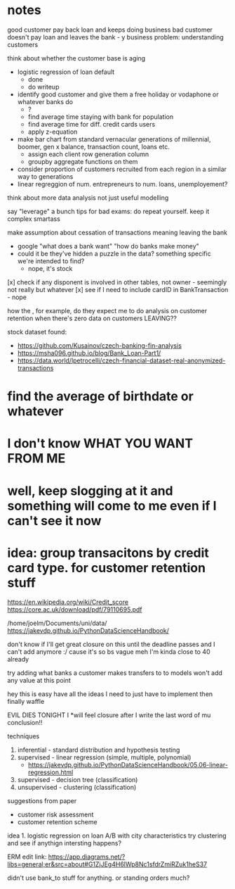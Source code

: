 # notes

good customer pay back loan and keeps doing business
bad customer doesn't pay loan and leaves the bank - y
business problem: understanding customers

think about whether the  customer base is aging

- logistic regression of loan default
    - done
    - do writeup
- identify good customer and give them a free holiday or vodaphone or whatever banks do
    - ?
    - find average time staying with bank for population
    - find average time for diff. credit cards users
    - apply z-equation
- make bar chart from standard vernacular generations of millennial, boomer, gen x balance, transaction count, loans etc.
    - assign each client row generation column
    - groupby aggregate functions on them
- consider proportion of customers recruited from each region in a similar way to generations
- linear regreggion of num. entrepreneurs to num. loans, unemployement?

think about more data analysis not just useful modelling

say "leverage" a bunch
tips for bad exams: do repeat yourself. keep it complex smartass

make assumption about cessation of transactions meaning leaving the bank


- google "what does a bank want" "how do banks make money"
- could it be they've hidden a puzzle in the data? something specific we're intended to find?
    - nope, it's stock

[x] check if any disponent is involved in other tables, not owner
    - seemingly not really but whatever
[x] see if I need to include cardID in BankTransaction
    - nope

how the , for example, do they expect me to do analysis on customer retention when there's zero data on customers LEAVING??

stock dataset found:
- https://github.com/Kusainov/czech-banking-fin-analysis
- https://msha096.github.io/blog/Bank_Loan-Part1/
- https://data.world/lpetrocelli/czech-financial-dataset-real-anonymized-transactions


# find the average of birthdate or whatever
# I don't know WHAT YOU WANT FROM ME

# well, keep slogging at it and something will come to me even if I can't see it now

# idea: group transacitons by credit card type. for customer retention stuff


https://en.wikipedia.org/wiki/Credit_score
https://core.ac.uk/download/pdf/79110695.pdf

/home/joelm/Documents/uni/data/
https://jakevdp.github.io/PythonDataScienceHandbook/

don't know if I'll get great closure on this until the deadline passes and I can't add anymore :/ cause it's so bs vague
meh I'm kinda close to 40 already

try adding what banks a customer makes transfers to to models
won't add any value at this point

hey this is easy
have all the ideas I need to just have to implement
then finally waffle

EVIL DIES TONIGHT
I *will feel closure after I write the last word of mu conclusion!!

techniques
1. inferential - standard distribution and hypothesis testing
2. supervised - linear regression (simple, multiple, polynomial)
    - https://jakevdp.github.io/PythonDataScienceHandbook/05.06-linear-regression.html
3. supervised - decision tree (classification)
4. unsupervised - clustering (classification)

suggestions from paper
- customer risk assessment
- customer retention scheme

idea 1. logistic regression on loan A/B with city characteristics
try clustering and see if anythign intersting happens?

ERM edit link: https://app.diagrams.net/?libs=general;er&src=about#G1ZjJEg4H6lWp8Nc1sfdrZmiRZuk1heS37

didn't use bank_to stuff for anything. or standing orders much?
